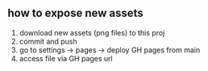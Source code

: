 ## how to expose new assets

1. download new assets (png files) to this proj
2. commit and push
3. go to settings -> pages -> deploy GH pages from main
4. access file via GH pages url
